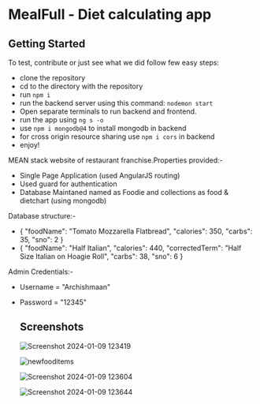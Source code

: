# MealFull - Diet calculating app

## Getting Started
To test, contribute or just see what we did follow few easy steps:
- clone the repository
- cd to the directory with the repository
- run `npm i`
- run the backend server using this command: 
  `nodemon start`
- Open separate terminals to run backend and frontend.
- run the app using `ng s -o`
- use `npm i mongodb@4` to install mongodb in backend
- for cross origin resource sharing use `npm i cors` in backend
- enjoy!

MEAN stack website of restaurant franchise.Properties provided:- <br />
- Single Page Application (used AngularJS routing)
- Used guard for authentication
- Database Maintaned named as Foodie and collections as food & dietchart (using mongodb)

Database structure:- <br />
- {
  "foodName": "Tomato Mozzarella Flatbread",
  "calories": 350,
  "carbs": 35,
  "sno": 2
  }
- {
  "foodName": "Half Italian",
  "calories": 440,
  "correctedTerm": "Half Size Italian on Hoagie Roll",
  "carbs": 38,
  "sno": 6
  }

Admin Credentials:- <br />
- Username = "Archishmaan"
- Password = "12345"
  
  ## Screenshots

  ![Screenshot 2024-01-09 123419](https://github.com/Archishmaan74/MealFull/assets/59467495/bdb54b68-d7b1-416e-8a48-e3827cbbae3e)
  
  ![newfooditems](https://github.com/Archishmaan74/MealFull/assets/59467495/91c651b3-eed5-489a-bb15-75b1fe143722)
  
  ![Screenshot 2024-01-09 123604](https://github.com/Archishmaan74/MealFull/assets/59467495/de2488d0-5bff-41f3-aa34-52a6b009d87f)

  ![Screenshot 2024-01-09 123644](https://github.com/Archishmaan74/MealFull/assets/59467495/bd86d6af-05ae-4bf5-975c-a1a7e9993fd1)

  
